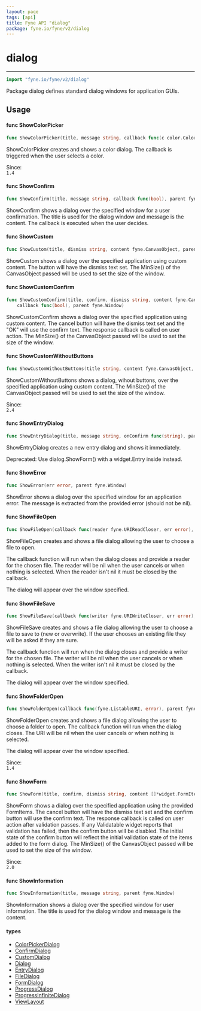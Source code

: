 ```yaml
---
layout: page
tags: [api]
title: Fyne API "dialog"
package: fyne.io/fyne/v2/dialog
---
```


# dialog
---
```go
import "fyne.io/fyne/v2/dialog"
```

Package dialog defines standard dialog windows for application GUIs.

## Usage

#### func  ShowColorPicker

```go
func ShowColorPicker(title, message string, callback func(c color.Color), parent fyne.Window)
```
ShowColorPicker creates and shows a color dialog. The callback is triggered when the user selects a color.


<div class="since">Since: <code>
1.4</code></div>

#### func  ShowConfirm

```go
func ShowConfirm(title, message string, callback func(bool), parent fyne.Window)
```
ShowConfirm shows a dialog over the specified window for a user confirmation. The title is used for the dialog window and message is the content. The callback is executed when the user decides.

#### func  ShowCustom

```go
func ShowCustom(title, dismiss string, content fyne.CanvasObject, parent fyne.Window)
```
ShowCustom shows a dialog over the specified application using custom content. The button will have the dismiss text set. The MinSize() of the CanvasObject passed will be used to set the size of the window.

#### func  ShowCustomConfirm

```go
func ShowCustomConfirm(title, confirm, dismiss string, content fyne.CanvasObject,
	callback func(bool), parent fyne.Window)
```
ShowCustomConfirm shows a dialog over the specified application using custom content. The cancel button will have the dismiss text set and the "OK" will use the confirm text. The response callback is called on user action. The MinSize() of the CanvasObject passed will be used to set the size of the window.

#### func  ShowCustomWithoutButtons

```go
func ShowCustomWithoutButtons(title string, content fyne.CanvasObject, parent fyne.Window)
```
ShowCustomWithoutButtons shows a dialog, wihout buttons, over the specified application using custom content. The MinSize() of the CanvasObject passed will be used to set the size of the window.


<div class="since">Since: <code>
2.4</code></div>

#### func  ShowEntryDialog

```go
func ShowEntryDialog(title, message string, onConfirm func(string), parent fyne.Window)
```
ShowEntryDialog creates a new entry dialog and shows it immediately.


<div class="deprecated">
Deprecated: Use dialog.ShowForm() with a widget.Entry inside instead.</div>

#### func  ShowError

```go
func ShowError(err error, parent fyne.Window)
```
ShowError shows a dialog over the specified window for an application error. The message is extracted from the provided error (should not be nil).

#### func  ShowFileOpen

```go
func ShowFileOpen(callback func(reader fyne.URIReadCloser, err error), parent fyne.Window)
```
ShowFileOpen creates and shows a file dialog allowing the user to choose a file to open.

The callback function will run when the dialog closes and provide a reader for the chosen file. The reader will be nil when the user cancels or when nothing is selected. When the reader isn't nil it must be closed by the callback.

The dialog will appear over the window specified.

#### func  ShowFileSave

```go
func ShowFileSave(callback func(writer fyne.URIWriteCloser, err error), parent fyne.Window)
```
ShowFileSave creates and shows a file dialog allowing the user to choose a file to save to (new or overwrite). If the user chooses an existing file they will be asked if they are sure.

The callback function will run when the dialog closes and provide a writer for the chosen file. The writer will be nil when the user cancels or when nothing is selected. When the writer isn't nil it must be closed by the callback.

The dialog will appear over the window specified.

#### func  ShowFolderOpen

```go
func ShowFolderOpen(callback func(fyne.ListableURI, error), parent fyne.Window)
```
ShowFolderOpen creates and shows a file dialog allowing the user to choose a folder to open. The callback function will run when the dialog closes. The URI will be nil when the user cancels or when nothing is selected.

The dialog will appear over the window specified.


<div class="since">Since: <code>
1.4</code></div>

#### func  ShowForm

```go
func ShowForm(title, confirm, dismiss string, content []*widget.FormItem, callback func(bool), parent fyne.Window)
```
ShowForm shows a dialog over the specified application using the provided FormItems. The cancel button will have the dismiss text set and the confirm button will use the confirm text. The response callback is called on user action after validation passes. If any Validatable widget reports that validation has failed, then the confirm button will be disabled. The initial state of the confirm button will reflect the initial validation state of the items added to the form dialog. The MinSize() of the CanvasObject passed will be used to set the size of the window.


<div class="since">Since: <code>
2.0</code></div>

#### func  ShowInformation

```go
func ShowInformation(title, message string, parent fyne.Window)
```
ShowInformation shows a dialog over the specified window for user information. The title is used for the dialog window and message is the content.

#### types

 * [ColorPickerDialog](colorpickerdialog.html)
 * [ConfirmDialog](confirmdialog.html)
 * [CustomDialog](customdialog.html)
 * [Dialog](dialog.html)
 * [EntryDialog](entrydialog.html)
 * [FileDialog](filedialog.html)
 * [FormDialog](formdialog.html)
 * [ProgressDialog](progressdialog.html)
 * [ProgressInfiniteDialog](progressinfinitedialog.html)
 * [ViewLayout](viewlayout.html)
